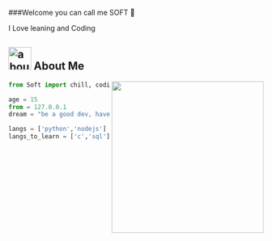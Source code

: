 ###Welcome you can call me SOFT 👋

I Love leaning and Coding

## <img width="45" alt="about" src="https://raw.github.com/elizarov/elizarov/master/about.png"> About Me

<img align="right" width="300" src="https://media1.giphy.com/media/cXyZz0QUrWEak/giphy.gif?cid=790b761103096f7d8fce4a01e7065771c13853c18a9257ba&rid=giphy.gif&ct=s" />

```python
from Soft import chill, coding, hacking

age = 15
from = 127.0.0.1
dream = "be a good dev, have samoyed"

langs = ['python','nodejs']
langs_to_learn = ['c','sql']

```

